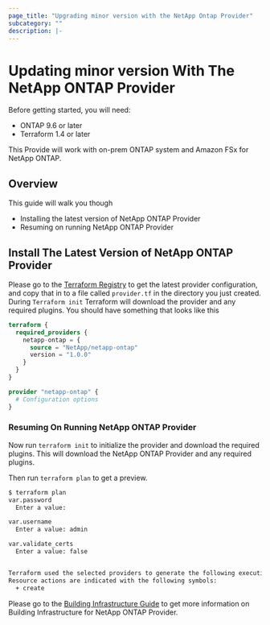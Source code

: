 ```yaml
---
page_title: "Upgrading minor version with the NetApp Ontap Provider"
subcategory: ""
description: |-
---
```


# Updating minor version With The NetApp ONTAP Provider

Before getting started, you will need:

* ONTAP 9.6 or later
* Terraform 1.4 or later

This Provide will work with on-prem ONTAP system and Amazon FSx for NetApp ONTAP.

## Overview

This guide will walk you though

* Installing the latest version of NetApp ONTAP Provider
* Resuming on running NetApp ONTAP Provider

## Install The Latest Version of NetApp ONTAP Provider

Please go to the [Terraform Registry](https://registry.terraform.io/providers/NetApp/netapp-ontap/latest) to get the latest provider configuration, and copy that in to a file called `provider.tf` in the directory you just created. 
During `Terraform init` Terraform will download the provider and any required plugins.
You should have something that looks like this

```terraform
terraform {
  required_providers {
    netapp-ontap = {
      source = "NetApp/netapp-ontap"
      version = "1.0.0"
    }
  }
}

provider "netapp-ontap" {
  # Configuration options
}
```

### Resuming On Running NetApp ONTAP Provider

Now run `terraform init` to initialize the provider and download the required plugins. 
This will download the NetApp ONTAP Provider and any required plugins.

Then run `terraform plan` to get a preview.

```bash 
$ terraform plan
var.password
  Enter a value: 

var.username
  Enter a value: admin

var.validate_certs
  Enter a value: false


Terraform used the selected providers to generate the following execution plan.
Resource actions are indicated with the following symbols:
  + create
```

Please go to the [Building Infrastructure Guide](https://github.com/NetApp/terraform-provider-netapp-ontap/blob/integration/main/docs/guides/getting-starting.md#building-infrastructure) to get more information on Building Infrastructure for NetApp ONTAP Provider.
